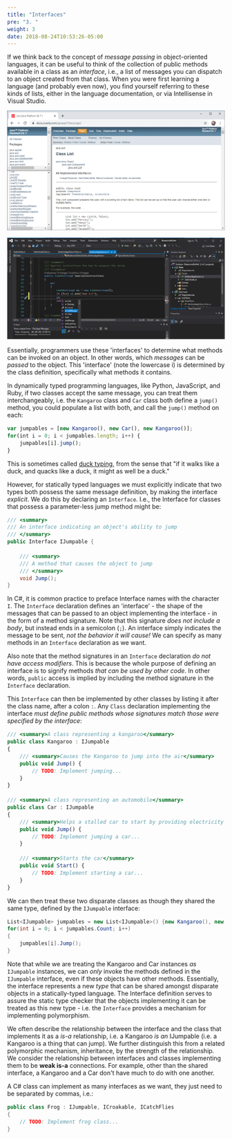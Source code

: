 ```yaml
---
title: "Interfaces"
pre: "3. "
weight: 3
date: 2018-08-24T10:53:26-05:00
---
```


If we think back to the concept of _message passing_ in object-oriented languages, it can be useful to think of the collection of public methods available in a class as an _interface_, i.e., a list of messages you can dispatch to an object created from that class.  When you were first learning a language (and probably even now), you find yourself referring to these kinds of lists, either in the language documentation, or via Intellisense in Visual Studio.

![The Java API](/images/2.1.3.1.png)

![Visual Studio Intellisense](/images/2.1.3.2.png)

Essentially, programmers use these 'interfaces' to determine what methods can be invoked on an object.  In other words, which _messages_ can be _passed_ to the object.  This 'interface' (note the lowercase i) is determined by the class definition, specifically what methods it contains.

In dynamically typed programming languages, like Python, JavaScript, and Ruby, if two classes accept the same message, you can treat them interchangeably, i.e. the `Kangaroo` class and `Car` class both define a `jump()` method, you could populate a list with both, and call the `jump()` method on each:

```javascript
var jumpables = [new Kangaroo(), new Car(), new Kangaroo()];
for(int i = 0; i < jumpables.length; i++) {
    jumpables[i].jump();
}
```

This is sometimes called [duck typing](https://en.wikipedia.org/wiki/Duck_typing), from the sense that "if it walks like a duck, and quacks like a duck, it might as well be a duck."

However, for statically typed languages we must explicitly indicate that two types both possess the same message definition, by making the interface _explicit_.  We do this by declaring an `Interface`.  I.e., the Interface for classes that possess a parameter-less jump method might be:

```csharp 
/// <summary>
/// An interface indicating an object's ability to jump
/// </summary>
public Interface IJumpable {
    
    /// <summary>
    /// A method that causes the object to jump
    /// </summary>
    void Jump();
}
```

In C#, it is common practice to preface Interface names with the character `I`. The `Interface` declaration defines an 'interface' - the shape of the messages that can be passed to an object implementing the interface - in the form of a method signature.  Note that this signature _does not include a body_, but instead ends in a semicolon (`;`).  An interface simply indicates the message to be sent, _not the behavior it will cause!_  We can specify as many methods in an `Interface` declaration as we want.

Also note that the method signatures in an `Interface` declaration _do not have access modifiers_.  This is because the whole purpose of defining an interface is to signify methods _that can be used by other code_.  In other words, `public` access is implied by including the method signature in the `Interface` declaration.  

This `Interface` can then be implemented by other classes by listing it after the class name, after a colon `:`.  Any `Class` declaration implementing the interface _must define public methods whose signatures match those were specified by the interface_:

```javascript 
/// <summary>A class representing a kangaroo</summary>
public class Kangaroo : IJumpable 
{
    /// <summary>Causes the Kangaroo to jump into the air</summary>
    public void Jump() {
        // TODO: Implement jumping...
    }
}

/// <summary>A class representing an automobile</summary>
public class Car : IJumpable 
{
    /// <summary>Helps a stalled car to start by providing electricity from another car's battery</summary>
    public void Jump() {
        // TODO: Implement jumping a car...
    }

    /// <summary>Starts the car</summary>
    public void Start() {
        // TODO: Implement starting a car...
    }
}
```

We can then treat these two disparate classes as though they shared the same type, defined by the `IJumpable` interface:

```csharp
List<IJumpable> jumpables = new List<IJumpable>() {new Kangaroo(), new Car(), new Kangaroo()};
for(int i = 0; i < jumpables.Count; i++)
{
    jumpables[i].Jump();
}
```

Note that while we are treating the Kangaroo and Car instances _as_ `IJumpable` instances, we can _only_ invoke the methods defined in the `IJumpable` interface, even if these objects have other methods. Essentially, the interface represents a new _type_ that can be shared amongst disparate objects in a statically-typed language. The Interface definition serves to assure the static type checker that the objects implementing it can be treated as this new type - i.e. the `Interface` provides a mechanism for implementing polymorphism. 

We often describe the relationship between the interface and the class that implements it as a *is-a* relationship, i.e. a Kangaroo _is an_ IJumpable (i.e. a Kangaroo is a thing that can jump).  We further distinguish this from a related polymorphic mechanism, inheritance, by the strength of the relationship.  We consider the relationship between interfaces and classes implementing them to be **weak is-a** connections.  For example, other than the shared interface, a Kangaroo and a Car don't have much to do with one another.

A C# class can implement as many interfaces as we want, they just need to be separated by commas, i.e.:

```csharp
public class Frog : IJumpable, ICroakable, ICatchFlies
{
    // TODO: Implement frog class...
}
```